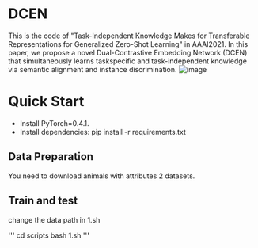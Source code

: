 # DCEN

This is the code of "Task-Independent Knowledge Makes for Transferable Representations for Generalized Zero-Shot Learning" in AAAI2021. In this paper, we propose a novel Dual-Contrastive Embedding Network (DCEN) that simultaneously learns taskspecific and task-independent knowledge via semantic alignment and instance discrimination.
![image](https://user-images.githubusercontent.com/58110770/110479539-7b26a980-8120-11eb-913d-a435c707be16.png)

# Quick Start
- Install PyTorch=0.4.1.
- Install dependencies: pip install -r requirements.txt

## Data Preparation
You need to download animals with attributes 2 datasets.

## Train and test

change the data path in 1.sh

'''
cd scripts
bash 1.sh
'''
